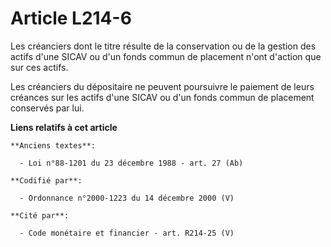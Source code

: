 # Article L214-6

Les créanciers dont le titre résulte de la conservation ou de la gestion des actifs d'une SICAV ou d'un fonds commun de
placement n'ont d'action que sur ces actifs.

Les créanciers du dépositaire ne peuvent poursuivre le paiement de leurs créances sur les actifs d'une SICAV ou d'un fonds
commun de placement conservés par lui.

**Liens relatifs à cet article**

	**Anciens textes**:

	  - Loi n°88-1201 du 23 décembre 1988 - art. 27 (Ab)

	**Codifié par**:

	  - Ordonnance n°2000-1223 du 14 décembre 2000 (V)

	**Cité par**:

	  - Code monétaire et financier - art. R214-25 (V)
